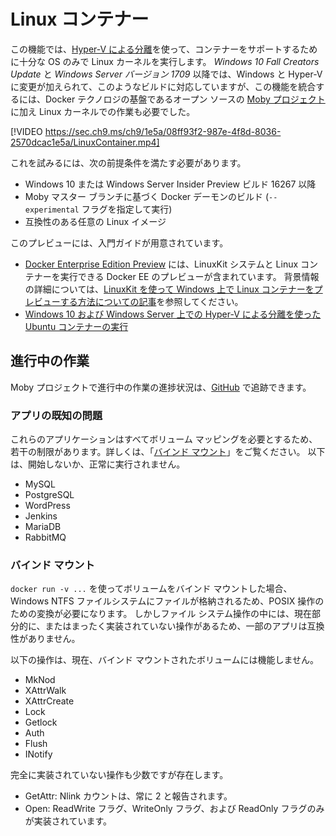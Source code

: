 # <a name="linux-containers"></a>Linux コンテナー

この機能では、[Hyper-V による分離](../manage-containers/hyperv-container.md)を使って、コンテナーをサポートするために十分な OS のみで Linux カーネルを実行します。 _Windows 10 Fall Creators Update_ と _Windows Server バージョン 1709_ 以降では、Windows と Hyper-V に変更が加えられて、このようなビルドに対応していますが、この機能を統合するには、Docker テクノロジの基盤であるオープン ソースの [Moby プロジェクト](https://www.github.com/moby/moby)に加え Linux カーネルでの作業も必要でした。 

[!VIDEO https://sec.ch9.ms/ch9/1e5a/08ff93f2-987e-4f8d-8036-2570dcac1e5a/LinuxContainer.mp4]

これを試みるには、次の前提条件を満たす必要があります。

- Windows 10 または Windows Server Insider Preview ビルド 16267 以降
- Moby マスター ブランチに基づく Docker デーモンのビルド (`--experimental` フラグを指定して実行)
- 互換性のある任意の Linux イメージ

このプレビューには、入門ガイドが用意されています。

- [Docker Enterprise Edition Preview](https://blog.docker.com/2017/09/docker-windows-server-1709/) には、LinuxKit システムと Linux コンテナーを実行できる Docker EE のプレビューが含まれています。 背景情報の詳細については、[LinuxKit を使って Windows 上で Linux コンテナーをプレビューする方法についての記事](https://go.microsoft.com/fwlink/?linkid=857061)を参照してください。
- [Windows 10 および Windows Server 上での Hyper-V による分離を使った Ubuntu コンテナーの実行](https://go.microsoft.com/fwlink/?linkid=857067)


## <a name="work-in-progress"></a>進行中の作業

Moby プロジェクトで進行中の作業の進捗状況は、[GitHub](https://github.com/moby/moby/issues/33850) で追跡できます。


### <a name="known-app-issues"></a>アプリの既知の問題

これらのアプリケーションはすべてボリューム マッピングを必要とするため、若干の制限があります。詳しくは、「[バインド マウント](#Bind-mounts)」をご覧ください。 以下は、開始しないか、正常に実行されません。

- MySQL
- PostgreSQL
- WordPress
- Jenkins
- MariaDB
- RabbitMQ


### <a name="bind-mounts"></a>バインド マウント

`docker run -v ...` を使ってボリュームをバインド マウントした場合、Windows NTFS ファイルシステムにファイルが格納されるため、POSIX 操作のための変換が必要になります。 しかしファイル システム操作の中には、現在部分的に、またはまったく実装されていない操作があるため、一部のアプリは互換性がありません。

以下の操作は、現在、バインド マウントされたボリュームには機能しません。

- MkNod
- XAttrWalk
- XAttrCreate
- Lock
- Getlock
- Auth
- Flush
- INotify

完全に実装されていない操作も少数ですが存在します。

- GetAttr: Nlink カウントは、常に 2 と報告されます。
- Open: ReadWrite フラグ、WriteOnly フラグ、および ReadOnly フラグのみが実装されています。
